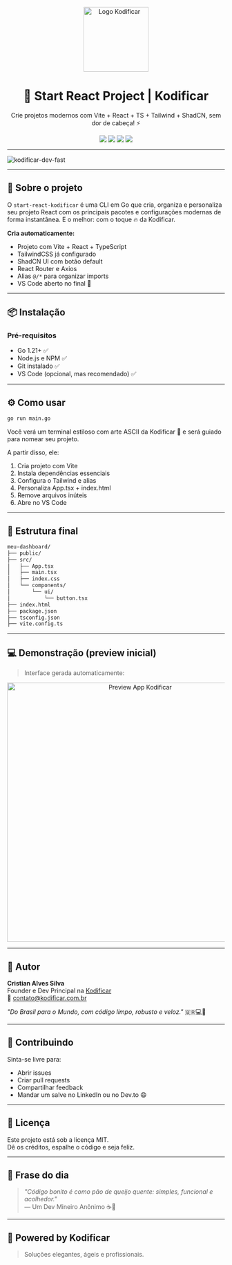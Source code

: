 <p align="center">
  <img src="./kodificar.png" alt="Logo Kodificar" width="150"/>
</p>

<h1 align="center">🚀 Start React Project | Kodificar</h1>

<p align="center">Crie projetos modernos com Vite + React + TS + Tailwind + ShadCN, sem dor de cabeça! ⚡</p>

<p align="center">
  <img src="https://img.shields.io/badge/Go-CLI-blue?logo=go&logoColor=white" />
  <img src="https://img.shields.io/badge/Vite-Ready-purple?logo=vite&logoColor=white" />
  <img src="https://img.shields.io/badge/React-TypeScript-blue?logo=react&logoColor=white" />
  <img src="https://img.shields.io/badge/Made%20with-Kodificar-00c853?style=flat&logo=vercel&logoColor=white" />
</p>

---

![kodificar-dev-fast](https://media.giphy.com/media/v1.Y2lkPTc5MGI3NjExMm9iaGU4eGU2ZWNmbG54NmI2ZXd5aGZ3MzRmczh0YmxidGlhb2xxbiZlcD12MV9naWZzX3NlYXJjaCZjdD1n/eIG0HfouRQJQr1wBzz/giphy.gif)

---

## 🧠 Sobre o projeto

O `start-react-kodificar` é uma CLI em Go que cria, organiza e personaliza seu projeto React com os principais pacotes e configurações modernas de forma instantânea. E o melhor: com o toque 🔥 da Kodificar.

**Cria automaticamente:**

- Projeto com Vite + React + TypeScript
- TailwindCSS já configurado
- ShadCN UI com botão default
- React Router e Axios
- Alias `@/*` para organizar imports
- VS Code aberto no final 🍻

---

## 📦 Instalação

### Pré-requisitos

- Go 1.21+ ✅
- Node.js e NPM ✅
- Git instalado ✅
- VS Code (opcional, mas recomendado) ✅

---

## ⚙️ Como usar

```bash
go run main.go
```

Você verá um terminal estiloso com arte ASCII da Kodificar 🐎 e será guiado para nomear seu projeto.

A partir disso, ele:

1. Cria projeto com Vite
2. Instala dependências essenciais
3. Configura o Tailwind e alias
4. Personaliza App.tsx + index.html
5. Remove arquivos inúteis
6. Abre no VS Code

---

## 🧪 Estrutura final

```bash
meu-dashboard/
├── public/
├── src/
│   ├── App.tsx
│   ├── main.tsx
│   ├── index.css
│   └── components/
│       └── ui/
│           └── button.tsx
├── index.html
├── package.json
├── tsconfig.json
├── vite.config.ts
```

---

## 💻 Demonstração (preview inicial)

> Interface gerada automaticamente:

<p align="center">
  <img src="https://user-images.githubusercontent.com/32844089/194765273-b36d67fa-1c6e-4c02-b042-ea105f820802.png" alt="Preview App Kodificar" width="600"/>
</p>

---

## 🧔 Autor

**Cristian Alves Silva**  
Founder e Dev Principal na [Kodificar](https://kodificar.com.br)  
📧 contato@kodificar.com.br

_"Do Brasil para o Mundo, com código limpo, robusto e veloz."_ 🇧🇷💻🐎

---

## 🤝 Contribuindo

Sinta-se livre para:

- Abrir issues
- Criar pull requests
- Compartilhar feedback
- Mandar um salve no LinkedIn ou no Dev.to 😄

---

## 🪪 Licença

Este projeto está sob a licença MIT.  
Dê os créditos, espalhe o código e seja feliz.

---

## 💬 Frase do dia

> _"Código bonito é como pão de queijo quente: simples, funcional e acolhedor."_  
> — Um Dev Mineiro Anônimo ☕🧀

---

## 🐎 Powered by Kodificar

> Soluções elegantes, ágeis e profissionais.